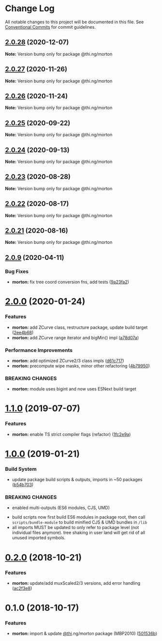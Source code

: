 # Change Log

All notable changes to this project will be documented in this file.
See [Conventional Commits](https://conventionalcommits.org) for commit guidelines.

## [2.0.28](https://github.com/thi-ng/umbrella/compare/@thi.ng/morton@2.0.27...@thi.ng/morton@2.0.28) (2020-12-07)

**Note:** Version bump only for package @thi.ng/morton





## [2.0.27](https://github.com/thi-ng/umbrella/compare/@thi.ng/morton@2.0.26...@thi.ng/morton@2.0.27) (2020-11-26)

**Note:** Version bump only for package @thi.ng/morton





## [2.0.26](https://github.com/thi-ng/umbrella/compare/@thi.ng/morton@2.0.25...@thi.ng/morton@2.0.26) (2020-11-24)

**Note:** Version bump only for package @thi.ng/morton





## [2.0.25](https://github.com/thi-ng/umbrella/compare/@thi.ng/morton@2.0.24...@thi.ng/morton@2.0.25) (2020-09-22)

**Note:** Version bump only for package @thi.ng/morton





## [2.0.24](https://github.com/thi-ng/umbrella/compare/@thi.ng/morton@2.0.23...@thi.ng/morton@2.0.24) (2020-09-13)

**Note:** Version bump only for package @thi.ng/morton





## [2.0.23](https://github.com/thi-ng/umbrella/compare/@thi.ng/morton@2.0.22...@thi.ng/morton@2.0.23) (2020-08-28)

**Note:** Version bump only for package @thi.ng/morton





## [2.0.22](https://github.com/thi-ng/umbrella/compare/@thi.ng/morton@2.0.21...@thi.ng/morton@2.0.22) (2020-08-17)

**Note:** Version bump only for package @thi.ng/morton





## [2.0.21](https://github.com/thi-ng/umbrella/compare/@thi.ng/morton@2.0.20...@thi.ng/morton@2.0.21) (2020-08-16)

**Note:** Version bump only for package @thi.ng/morton





## [2.0.9](https://github.com/thi-ng/umbrella/compare/@thi.ng/morton@2.0.8...@thi.ng/morton@2.0.9) (2020-04-11)


### Bug Fixes

* **morton:** fix tree coord conversion fns, add tests ([9a23fa2](https://github.com/thi-ng/umbrella/commit/9a23fa2a56e22c52c24bc214e251291928e3da25))





# [2.0.0](https://github.com/thi-ng/umbrella/compare/@thi.ng/morton@1.1.5...@thi.ng/morton@2.0.0) (2020-01-24)

### Features

* **morton:** add ZCurve class, restructure package, update build target ([2ee4b68](https://github.com/thi-ng/umbrella/commit/2ee4b683783f7041fbaf965416698566ee63ff3f))
* **morton:** add ZCurve range iterator and bigMin() impl ([a78d07a](https://github.com/thi-ng/umbrella/commit/a78d07a3bc4f185e2ba8757d409368b217c59e49))

### Performance Improvements

* **morton:** add optimized ZCurve2/3 class impls ([d61c717](https://github.com/thi-ng/umbrella/commit/d61c717918b0d154b64613e8527e4bf3afb42615))
* **morton:** precompute wipe masks, minor other refactoring ([4b79950](https://github.com/thi-ng/umbrella/commit/4b799505928ed00f685bc8f692c34bfc147073ce))

### BREAKING CHANGES

* **morton:** module uses bigint and now uses ESNext build target

# [1.1.0](https://github.com/thi-ng/umbrella/compare/@thi.ng/morton@1.0.9...@thi.ng/morton@1.1.0) (2019-07-07)

### Features

* **morton:** enable TS strict compiler flags (refactor) ([1fc2e9a](https://github.com/thi-ng/umbrella/commit/1fc2e9a))

# [1.0.0](https://github.com/thi-ng/umbrella/compare/@thi.ng/morton@0.2.2...@thi.ng/morton@1.0.0) (2019-01-21)

### Build System

* update package build scripts & outputs, imports in ~50 packages ([b54b703](https://github.com/thi-ng/umbrella/commit/b54b703))

### BREAKING CHANGES

* enabled multi-outputs (ES6 modules, CJS, UMD)

- build scripts now first build ES6 modules in package root, then call
  `scripts/bundle-module` to build minified CJS & UMD bundles in `/lib`
- all imports MUST be updated to only refer to package level
  (not individual files anymore). tree shaking in user land will get rid of
  all unused imported symbols.

# [0.2.0](https://github.com/thi-ng/umbrella/compare/@thi.ng/morton@0.1.0...@thi.ng/morton@0.2.0) (2018-10-21)

### Features

* **morton:** update/add muxScaled2/3 versions, add error handling ([ac2f3e8](https://github.com/thi-ng/umbrella/commit/ac2f3e8))

# 0.1.0 (2018-10-17)

### Features

* **morton:** import & update [@thi](https://github.com/thi).ng/morton package (MBP2010) ([501536b](https://github.com/thi-ng/umbrella/commit/501536b))
